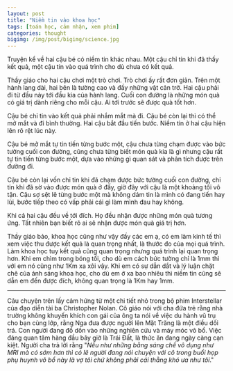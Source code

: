 ```yaml
---
layout: post
title: "Niềm tin vào khoa học"
tags: [toán học, cảm nhận, xem phim]
categories: thought
bigimg: /img/post/bigimg/science.jpg
---
```


Truyện kể về hai cậu bé có niềm tin khác nhau. Một cậu chỉ tin khi đã thấy kết quả, một cậu tin vào quá trình cho dù chưa có kết quả.

Thầy giáo cho hai cậu chơi một trò chơi. Trò chơi ấy rất đơn giản. Trên một hành lang dài, hai bên là tường cao và đầy những vật cản trở. Hai cậu phải đi từ đầu này tới đầu kia của hành lang. Cuối con đường là những món quà có giá trị dành riêng cho mỗi cậu. Ai tới trước sẽ được quà tốt hơn.

Cậu bé chỉ tin vào kết quả phải nhắm mắt mà đi. Cậu bé còn lại thì có thể mở mắt và đi bình thường. Hai cậu bắt đầu tiến bước. Niềm tin ở hai cậu hiện lên rõ rệt lúc này.

Cậu bé mở mắt tự tin tiến từng bước một, cậu chưa từng chạm được vào bức tường cuối con đường, cũng chưa từng biết món quà kia là gì nhưng cậu rất tự tin tiến từng bước một, dựa vào những gì quan sát và phân tích được trên đường đi.

Cậu bé còn lại vốn chỉ tin khi đã chạm được bức tường cuối con đường, chỉ tin khi đã sờ vào được món quà ở đấy, giờ đây với cậu là một khoảng tối vô tận. Cậu sợ sệt lê từng bước một mà không dám tin là mình có đang tiến hay lùi, bước tiếp theo có vấp phải cái gì làm mình đau hay không.

Khi cả hai cậu đều về tới đích. Họ đều nhận được những món quà tương ứng. Tất nhiên bạn biết rõ ai sẽ nhận được món quà giá trị hơn.

Thầy giáo bảo, khoa học cũng như vậy đấy các em ạ, có em làm kinh tế thì xem việc thu được kết quả là quan trọng nhất, là thước đo của mọi quá trình. Làm khoa học tuy kết quả cũng quan trọng nhưng quá trình lại quan trọng hơn. Khi em chìm trong bóng tối, cho dù em cách bức tường chỉ là 1mm thì với em nó cũng như 1Km xa xôi vậy. Khi em có sự dẫn dắt và lý luận chặt chẽ của ánh sáng khoa học, cho dù em ở xa bao nhiêu thì niềm tin cũng sẽ dẫn em đến được đích, không quan trọng là 1Km hay 1mm.

---

Câu chuyện trên lấy cảm hứng từ một chi tiết nhỏ trong bộ phim Interstellar của đạo diễn tài ba Christopher Nolan. Cô giáo nói với cha đứa trẻ rằng nhà trường không khuyến khích con gái của ông ta nói về việc du hành vũ trụ cho bạn cùng lớp, rằng Nga đưa được người lên Mặt Trăng là một điều dối trá. Con người đang đổ dồn vào những nghiên cứu và máy móc vô bổ. Việc đáng quan tâm hàng đầu bây giờ là Trái Đất, là thức ăn đang ngày càng cạn kiệt. Người cha trả lời rằng "*Nếu như những bằng sáng chế vô dụng như MRI mà có sớm hơn thì có lẽ người đang nói chuyện với cô trong buổi họp phụ huynh vô bổ này là vợ tôi chứ không phải cái thằng khó ưa như tôi*."